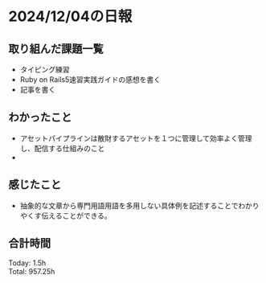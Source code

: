 # 2024/12/04の日報
## 取り組んだ課題一覧
* タイピング練習
*  Ruby on Rails5速習実践ガイドの感想を書く
* 記事を書く
## わかったこと
*  アセットパイプラインは散財するアセットを１つに管理して効率よく管理し、配信する仕組みのこと
*   
## 感じたこと
* 抽象的な文章から専門用語用語を多用しない具体例を記述することでわかりやくす伝えることができる。
## 合計時間  
Today: 1.5h<br>
Total: 957.25h
